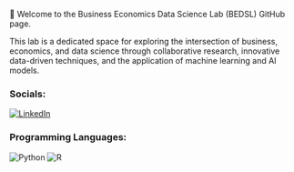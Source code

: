 👋 Welcome to the Business Economics Data Science Lab (BEDSL) GitHub page. 

This lab is a dedicated space for exploring the intersection of business, economics, and data science through collaborative research, innovative data-driven techniques, and the application of machine learning and AI models.


### Socials:

[![LinkedIn](https://img.shields.io/badge/LinkedIn-0077B5?style=for-the-badge&logo=linkedin&logoColor=white)]([https://linkedin.com](https://www.linkedin.com/company/business-economics-data-science-lab/posts/?feedView=all)) 


### Programming Languages:
![Python](https://img.shields.io/badge/Python-3776AB?style=for-the-badge&logo=python&logoColor=white)
![R](https://img.shields.io/badge/R-276DC3?style=for-the-badge&logo=r&logoColor=white)

<!---
BEDSL/BEDSL is a ✨ special ✨ repository because its `README.md` (this file) appears on your GitHub profile.
You can click the Preview link to take a look at your changes.
--->
